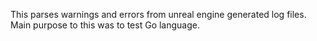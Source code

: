 This parses warnings and errors from unreal engine generated log files. Main purpose to this was to test Go language.
